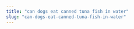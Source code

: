 ```yaml
---
title: "can dogs eat canned tuna fish in water"
slug: "can-dogs-eat-canned-tuna-fish-in-water"
---
```


